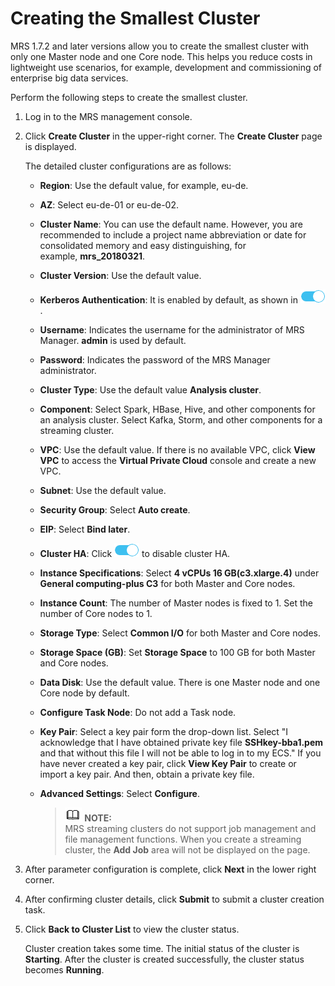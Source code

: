 # Creating the Smallest Cluster<a name="EN-US_TOPIC_0127245533"></a>

MRS 1.7.2 and later versions allow you to create the smallest cluster with only one Master node and one Core node. This helps you reduce costs in lightweight use scenarios, for example, development and commissioning of enterprise big data services.

Perform the following steps to create the smallest cluster.

1.  Log in to the MRS management console.
2.  Click  **Create Cluster** in the upper-right corner. The **Create Cluster**  page is displayed.

    The detailed cluster configurations are as follows:

    -   **Region**: Use the default value, for example, eu-de.
    -   **AZ**: Select eu-de-01 or eu-de-02.
    -   **Cluster Name**: You can use the default name. However, you are recommended to include a project name abbreviation or date for consolidated memory and easy distinguishing, for example, **mrs\_20180321**.
    -   **Cluster Version**: Use the default value.
    -   **Kerberos Authentication**: It is enabled by default, as shown in ![](figures/dt_enable.png).
    -   **Username**: Indicates the username for the administrator of MRS Manager.  **admin**  is used by default.
    -   **Password**: Indicates the password of the MRS Manager administrator.
    -   **Cluster Type**: Use the default value **Analysis cluster**.
    -   **Component**: Select Spark, HBase, Hive, and other components for an analysis cluster. Select Kafka, Storm, and other components for a streaming cluster.
    -   **VPC**: Use the default value. If there is no available VPC, click **View VPC** to access the **Virtual Private Cloud**  console and create a new VPC.
    -   **Subnet**: Use the default value.
    -   **Security Group**: Select  **Auto create**.
    -   **EIP**: Select  **Bind later**.
    -   **Cluster HA**: Click ![](figures/dt_enable.png)  to disable cluster HA.
    -   **Instance Specifications**: Select  ****4 vCPUs 16 GB\(c3.xlarge.4\)****  under  **General computing-plus C3**  for both Master and Core nodes.
    -   **Instance Count**: The number of Master nodes is fixed to 1. Set the number of Core nodes to 1.
    -   **Storage Type**: Select **Common I/O**  for both Master and Core nodes.
    -   **Storage Space \(GB\)**: Set **Storage Space**  to 100 GB for both Master and Core nodes.
    -   **Data Disk**: Use the default value. There is one Master node and one Core node by default.
    -   ****Configure**  Task Node**: Do not add a Task node.
    -   **Key Pair**: Select a key pair form the drop-down list. Select "I acknowledge that I have obtained private key file **SSHkey-bba1.pem**  and that without this file I will not be able to log in to my ECS." If you have never created a key pair, click **View Key Pair**  to create or import a key pair. And then, obtain a private key file.
    -   **Advanced Settings**: Select **Configure**.

        >![](public_sys-resources/icon-note.gif) **NOTE:**   
        >MRS streaming clusters do not support job management and file management functions. When you create a streaming cluster, the  **Add Job**  area will not be displayed on the page.  


3.  After parameter configuration is complete, click  ****Next****  in the lower right corner.
4.  After confirming cluster details, click  **Submit**  to submit a cluster creation task.
5.  Click  **Back to Cluster List**  to view the cluster status.

    Cluster creation takes some time. The initial status of the cluster is  **Starting**. After the cluster is created successfully, the cluster status becomes **Running**.


